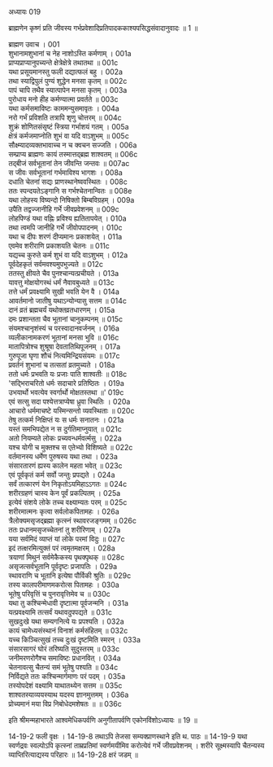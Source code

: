 अध्यायः 019

ब्राह्मणेन कृष्णं प्रति जीवस्य गर्भप्रवेशादिप्रतिपादककाश्यपसिद्धसंवादानुवादः ॥ 1 ॥

ब्राह्मण उवाच ।	001  
शुभानामशुभानां च नेह नाशोऽस्ति कर्मणाम् ।	001a  
प्राप्यप्राप्यानुपच्यन्ते क्षेत्रेक्षेत्रे तथातथा ॥	001c  
यथा प्रसूयमानस्तु फली दद्यात्फलं बहु ।	002a  
तथा स्याद्विपुलं पुण्यं शुद्धेन मनसा कृतम् ॥	002c  
पापं चापि तथैव स्यात्पापेन मनसा कृतम् ।	003a  
पुरोधाय मनो हीह कर्मण्यात्मा प्रवर्तते ॥	003c  
यथा कर्मसमाविष्टः काममन्युसमावृतः ।	004a  
नरो गर्भं प्रविशति तत्रापि शृणु चोत्तरम् ॥	004c  
शुक्रं शोणितसंसृष्टं स्त्रिया गर्भाशयं गतम् ।	005a  
क्षेत्रं कर्मजमाप्नोति शुभं वा यदि वाऽशुभम् ॥	005c  
सौक्ष्म्यादव्यक्तभावाच्च न च क्वचन सज्जति ।	006a  
सम्प्राप्य ब्राह्मणः कायं तस्मात्तद्ब्रह्म शाश्वतम् ॥	006c  
तद्बीजं सर्वभूतानां तेन जीवन्ति जन्तवः ॥	007ac  
स जीवः सर्वभूतानां गर्भमाविश्य भागशः ।	008a  
दधाति चेतनां सद्यः प्राणस्थानेष्ववस्थितः ।	008c  
ततः स्पन्दयतेऽङ्गानि स गर्भश्चेतनान्वितः ॥	008e  
यथा लोहस्य विष्यन्दो निषिक्तो बिम्बविग्रहम् ।	009a  
उपैति तद्वज्जानीहि गर्भे जीवप्रवेशनम् ॥	009c  
लोहपिण्डं यथा वह्निः प्रविश्य ह्यतितापयेत् ।	010a  
तथा त्वमपि जानीहि गर्भे जीवोपपादनम् ।	010c  
यथा च दीपः शरणं दीप्यमानः प्रकाशयेत् ।	011a  
एवमेव शरीराणि प्रकाशयति चेतनः ॥	011c  
यद्यच्च कुरुते कर्म शुभं वा यदि वाऽशुभम् ।	012a  
पूर्वदेहकृतं सर्वमवश्यमुपभुज्यते ॥	012c  
ततस्तु क्षीयते चैव पुनश्चान्यत्प्रचीयते ।	013a  
यावत्तु मोक्षयोगस्थं धर्मं नैवावबुध्यते ॥	013c  
तत्ते धर्मं प्रवक्ष्यामि सुखी भवति येन वै ।	014a  
आवर्तमानो जातीषु यथाऽन्योन्यासु सत्तम ॥	014c  
दानं व्रतं ब्रह्मचर्यं यथोक्तव्रतधारणम् ।	015a  
दमः प्रशान्तता चैव भूतानां चानुकम्पनम् ॥	015c  
संयमश्चानृशंस्यं च परस्वादानवर्जनम् ।	016a  
व्यलीकानामकरणं भूतानां मनसा भुवि ॥	016c  
मातापित्रोश्च शुश्रूषा देवतातिथिपूजनम् ।	017a  
गुरुपूजा घृणा शौचं नित्यमिन्द्रियसंयमः ॥	017c  
प्रवर्तनं शुभानां च तत्सतां व्रतमुच्यते ।	018a  
ततो धर्मः प्रभवति यः प्रजाः पाति शाश्वतीः ॥	018c  
\'सद्भिराचरितो धर्मः सदाचारे प्रतिष्ठितः ।	019a  
उभयार्थो भवत्येव स्वर्गार्थो मोक्षतस्तथा ॥\'	019c  
एवं सत्सु सदा पश्येत्तत्राप्येषा ध्रुवा स्थितिः ।	020a  
आचारो धर्ममाचष्टे यस्मिन्सन्तो व्यवस्थिताः ॥	020c  
तेषु तत्कर्म निक्षिप्तं यः स धर्मः सनातनः ।	021a  
यस्तं समभिपद्येत न स दुर्गतिमाप्नुयात् ॥	021c  
अतो नियम्यते लोकः प्रच्यवन्धर्मवर्त्मसु ।	022a  
यश्च योगी च मुक्तश्च स एतेभ्यो विशिष्यते ॥	022c  
वर्तमानस्य धर्मेण पुरुषस्य यथा तथा ।	023a  
संसारतारणं ह्यस्य कालेन महता भवेत् ॥	023c  
एवं पूर्वकृतं कर्म सर्वो जन्तुः प्रपद्यते ।	024a  
सर्वं तत्कारणं येन निकृतोऽयमिहाऽऽगतः ॥	024c  
शरीरग्रहणं चास्य केन पूर्वं प्रकल्पितम् ।	025a  
इत्येवं संशये लोके तच्च वक्ष्याम्यतः परम् ॥	025c  
शरीरमात्मनः कृत्वा सर्वलोकपितामहः ।	026a  
त्रैलोक्यमसृजद्ब्रह्मा कृत्स्नं स्थावरजङ्गमम् ॥	026c  
ततः प्रधानमसृजच्चेतनां तु शरीरिणाम् ।	027a  
यया सर्वमिदं व्याप्तं यां लोके परमां विदुः ॥	027c  
इदं तत्क्षरमित्युक्तं परं त्वमृतमक्षरम् ।	028a  
त्रयाणां मिथुनं सर्वमेकैकस्य पृथक्पृथक् ॥	028c  
असृजत्सर्वभूतानि पूर्वदृष्टः प्रजापतिः ।	029a  
स्थावराणि च भूतानि इत्येषा पौर्विकी श्रुतिः ॥	029c  
तस्य कालपरीमाणमकरोत्स पितामहः ।	030a  
भूतेषु परिवृत्तिं च पुनरावृत्तिमेव च ॥	030c  
यथा तु कश्चिन्मेधावी दृष्टात्मा पूर्वजन्मनि ।	031a  
यत्प्रवक्ष्यामि तत्सर्वं यथावदुपपद्यते ॥	031c  
सुखदुःखे यथा सम्यगनित्ये यः प्रपश्यति ।	032a  
कायं चामेध्यसंस्थानं विनाशं कर्मसंहितम् ॥	032c  
यच्च किञ्चित्सुखं तच्च दुःखं दृष्टमिति स्मरन् ।	033a  
संसारसागरं घोरं तरिष्यति सुदुस्तरम् ॥	033c  
जनीमरणरोगैश्च समाविष्टः प्रधानवित् ।	034a  
चेतनावत्सु चैतन्यं समं भूतेषु पश्यति ॥	034c  
निर्विद्यते ततः कश्चिन्मार्गमाणः परं पदम् ।	035a  
तस्योपदेशं वक्ष्यामि याथातथ्येन सत्तम ॥	035c  
शाश्वतस्याव्ययस्याथ यदस्य ज्ञानमुत्तमम् ।	036a  
प्रोच्यमानं मया विप्र निबोधेदमशेषतः ॥ ॥	036c  

इति श्रीमन्महाभारते आश्वमेधिकपर्वणि अनुगीतापर्वणि एकोनविंशोऽध्यायः ॥ 19 ॥

14-19-2 फली वृक्षः । 14-19-8 तथाऽपि तेजसा सम्यक्प्राणस्थाने इति थ. पाठः ॥ 14-19-9 यथा स्वर्णद्रवः स्वल्पोऽपि कृत्स्नां ताम्रप्रतिमां स्वर्णमयीमिव करोत्येवं गर्भे जीवप्रवेशनम् । शरीरे सूक्ष्मस्यापि चैतन्यस्य व्याप्तिरित्याद्यस्य परिहारः ॥ 14-19-28 क्षरं जडम् ॥ 
